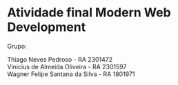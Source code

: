 # Atividade final Modern Web Development

Grupo:

Thiago Neves Pedroso - RA 2301472 </br>
Vinicius de Almeida Oliveira - RA 2301597 </br>
Wagner Felipe Santana da Silva - RA 1801971
